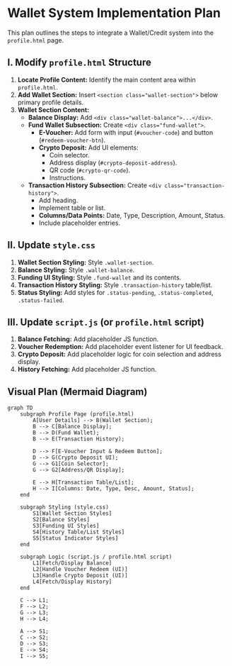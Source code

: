 # Wallet System Implementation Plan

This plan outlines the steps to integrate a Wallet/Credit system into the `profile.html` page.

## I. Modify `profile.html` Structure

1.  **Locate Profile Content:** Identify the main content area within `profile.html`.
2.  **Add Wallet Section:** Insert `<section class="wallet-section">` below primary profile details.
3.  **Wallet Section Content:**
    *   **Balance Display:** Add `<div class="wallet-balance">...</div>`.
    *   **Fund Wallet Subsection:** Create `<div class="fund-wallet">`.
        *   **E-Voucher:** Add form with input (`#voucher-code`) and button (`#redeem-voucher-btn`).
        *   **Crypto Deposit:** Add UI elements:
            *   Coin selector.
            *   Address display (`#crypto-deposit-address`).
            *   QR code (`#crypto-qr-code`).
            *   Instructions.
    *   **Transaction History Subsection:** Create `<div class="transaction-history">`.
        *   Add heading.
        *   Implement table or list.
        *   **Columns/Data Points:** Date, Type, Description, Amount, Status.
        *   Include placeholder entries.

## II. Update `style.css`

1.  **Wallet Section Styling:** Style `.wallet-section`.
2.  **Balance Styling:** Style `.wallet-balance`.
3.  **Funding UI Styling:** Style `.fund-wallet` and its contents.
4.  **Transaction History Styling:** Style `.transaction-history` table/list.
5.  **Status Styling:** Add styles for `.status-pending`, `.status-completed`, `.status-failed`.

## III. Update `script.js` (or `profile.html` script)

1.  **Balance Fetching:** Add placeholder JS function.
2.  **Voucher Redemption:** Add placeholder event listener for UI feedback.
3.  **Crypto Deposit:** Add placeholder logic for coin selection and address display.
4.  **History Fetching:** Add placeholder JS function.

## Visual Plan (Mermaid Diagram)

```mermaid
graph TD
    subgraph Profile Page (profile.html)
        A[User Details] --> B(Wallet Section);
        B --> C[Balance Display];
        B --> D(Fund Wallet);
        B --> E(Transaction History);

        D --> F[E-Voucher Input & Redeem Button];
        D --> G(Crypto Deposit UI);
        G --> G1[Coin Selector];
        G --> G2[Address/QR Display];

        E --> H[Transaction Table/List];
        H --> I[Columns: Date, Type, Desc, Amount, Status];
    end

    subgraph Styling (style.css)
        S1[Wallet Section Styles]
        S2[Balance Styles]
        S3[Funding UI Styles]
        S4[History Table/List Styles]
        S5[Status Indicator Styles]
    end

    subgraph Logic (script.js / profile.html script)
        L1[Fetch/Display Balance]
        L2[Handle Voucher Redeem (UI)]
        L3[Handle Crypto Deposit (UI)]
        L4[Fetch/Display History]
    end

    C --> L1;
    F --> L2;
    G --> L3;
    H --> L4;

    A --> S1;
    C --> S2;
    D --> S3;
    E --> S4;
    I --> S5;